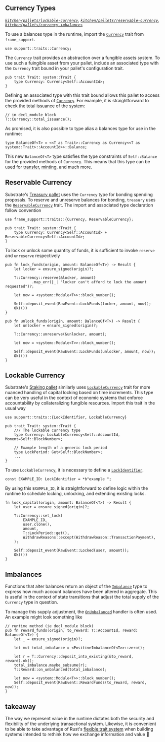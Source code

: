 ## Currency Types
*[`kitchen/pallets/lockable-currency`](https://github.com/substrate-developer-hub/recipes/tree/master/kitchen/pallets/lockable-currency), [`kitchen/pallets/reservable-currency`](https://github.com/substrate-developer-hub/recipes/tree/master/kitchen/pallets/reservable-currency), [`kitchen/pallets/currency-imbalances`](https://github.com/substrate-developer-hub/recipes/tree/master/kitchen/pallets/currency-imbalances)*

To use a balances type in the runtime, import the [`Currency`](https://substrate.dev/rustdocs/master/frame_support/traits/trait.Currency.html) trait from `frame_support`.

```rust, ignore
use support::traits::Currency;
```

The `Currency` trait provides an abstraction over a fungible assets system. To use such a fuingible asset from your pallet, include an associated type with the `Currency` trait bound in your pallet's configuration trait.

```rust, ignore
pub trait Trait: system::Trait {
    type Currency: Currency<Self::AccountId>;
}
```

Defining an associated type with this trait bound allows this pallet to access the provided methods of [`Currency`](https://substrate.dev/rustdocs/master/frame_support/traits/trait.Currency.html). For example, it is straightforward to check the total issuance of the system:

```rust, ignore
// in decl_module block
T::Currency::total_issuance();
```

As promised, it is also possible to type alias a balances type for use in the runtime:

```rust, ignore
type BalanceOf<T> = <<T as Trait>::Currency as Currency<<T as system::Trait>::AccountId>>::Balance;
```

This new `BalanceOf<T>` type satisfies the type constraints of `Self::Balance` for the provided methods of `Currency`. This means that this type can be used for [transfer](https://substrate.dev/rustdocs/master/frame_support/traits/trait.Currency.html#tymethod.transfer), [minting](https://substrate.dev/rustdocs/master/frame_support/traits/trait.Currency.html#tymethod.deposit_into_existing), and much more.

## Reservable Currency

Substrate's [Treasury pallet](https://substrate.dev/rustdocs/master/pallet_treasury/index.html) uses the `Currency` type for bonding spending proposals. To reserve and unreserve balances for bonding, `treasury` uses the [`ReservableCurrency`](https://substrate.dev/rustdocs/master/frame_support/traits/trait.ReservableCurrency.html) trait. The import and associated type declaration follow convention

```rust, ignore
use frame_support::traits::{Currency, ReservableCurrency};

pub trait Trait: system::Trait {
    type Currency: Currency<Self::AccountId> + ReservableCurrency<Self::AccountId>;
}
```

To lock or unlock some quantity of funds, it is sufficient to invoke `reserve` and `unreserve` respectively

```rust, ignore
pub fn lock_funds(origin, amount: BalanceOf<T>) -> Result {
    let locker = ensure_signed(origin)?;

    T::Currency::reserve(&locker, amount)
            .map_err(|_| "locker can't afford to lock the amount requested")?;

    let now = <system::Module<T>>::block_number();

    Self::deposit_event(RawEvent::LockFunds(locker, amount, now));
    Ok(())
}

pub fn unlock_funds(origin, amount: BalanceOf<T>) -> Result {
    let unlocker = ensure_signed(origin)?;

    T::Currency::unreserve(&unlocker, amount);

    let now = <system::Module<T>>::block_number();

    Self::deposit_event(RawEvent::LockFunds(unlocker, amount, now));
    Ok(())
}
```

## Lockable Currency

Substrate's [Staking pallet](https://substrate.dev/rustdocs/master/pallet_staking/index.html) similarly uses [`LockableCurrency`](https://substrate.dev/rustdocs/master/frame_support/traits/trait.LockableCurrency.html) trait for more nuanced handling of capital locking based on time increments. This type can be very useful in the context of economic systems that enforce accountability by collateralizing fungible resources. Import this trait in the usual way

```rust, ignore
use support::traits::{LockIdentifier, LockableCurrency}

pub trait Trait: system::Trait {
    /// The lockable currency type
    type Currency: LockableCurrency<Self::AccountId, Moment=Self::BlockNumber>;

    // Example length of a generic lock period
    type LockPeriod: Get<Self::BlockNumber>;
    ...
}
```

To use `LockableCurrency`, it is necessary to define a [`LockIdentifier`](https://substrate.dev/rustdocs/master/frame_support/traits/type.LockIdentifier.html).

```rust, ignore
const EXAMPLE_ID: LockIdentifier = *b"example ";
```

By using this `EXAMPLE_ID`, it is straightforward to define logic within the runtime to schedule locking, unlocking, and extending existing locks.

```rust, ignore
fn lock_capital(origin, amount: BalanceOf<T>) -> Result {
    let user = ensure_signed(origin)?;

    T::Currency::set_lock(
        EXAMPLE_ID,
        user.clone(),
        amount,
        T::LockPeriod::get(),
        WithdrawReasons::except(WithdrawReason::TransactionPayment),
    );

    Self::deposit_event(RawEvent::Locked(user, amount));
    Ok(())
}
```

## Imbalances

Functions that alter balances return an object of the [`Imbalance`](https://substrate.dev/rustdocs/master/frame_support/traits/trait.Imbalance.html) type to express how much account balances have been altered in aggregate. This is useful in the context of state transitions that adjust the total supply of the `Currency` type in question.

To manage this supply adjustment, the [`OnUnbalanced`](https://substrate.dev/rustdocs/master/frame_support/traits/trait.OnUnbalanced.html) handler is often used. An example might look something like

```rust, ignore
// runtime method (ie decl_module block)
pub fn reward_funds(origin, to_reward: T::AccountId, reward: BalanceOf<T>) {
    let _ = ensure_signed(origin)?;

    let mut total_imbalance = <PositiveImbalanceOf<T>>::zero();

    let r = T::Currency::deposit_into_existing(&to_reward, reward).ok();
    total_imbalance.maybe_subsume(r);
    T::Reward::on_unbalanced(total_imbalance);

    let now = <system::Module<T>>::block_number();
    Self::deposit_event(RawEvent::RewardFunds(to_reward, reward, now));
}
```

## takeaway

The way we represent value in the runtime dictates both the security and flexibility of the underlying transactional system. Likewise, it is convenient to be able to take advantage of Rust's [flexible trait system](https://blog.rust-lang.org/2015/05/11/traits.html) when building systems intended to rethink how we exchange information and value 🚀

